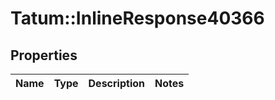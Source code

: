 # Tatum::InlineResponse40366

## Properties
Name | Type | Description | Notes
------------ | ------------- | ------------- | -------------

